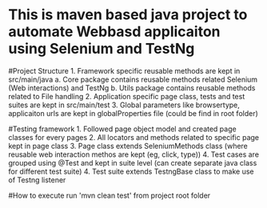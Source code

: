 # This is maven based java project to automate Webbasd applicaiton using Selenium and TestNg

#Project Structure
      1. Framework specific reusable methods are kept in src/main/java 
          a. Core package contains reusable methods related Selenium (Web interactions) and TestNg
          b. Utils package contains reusable methods related to File handling 
      2. Application specific page class, tests and test suites are kept in src/main/test
      3. Global parameters like browsertype, applicaiton urls are kept in globalProperties file (could be find in root folder)

#Testing framework
      1. Followed page object model and created page classes for every pages 
      2. All locators and methods related to specific page kept in page class
      3. Page class extends SeleniumMethods class (where reusable web interaction methos are kept (eg, click, type))
      4. Test cases are grouped using @Test and kept in suite level (can create separate java class for different test suite)
      4. Test suite extends TestngBase class to make use of Testng listener

#How to execute
run 'mvn clean test' from project root folder
